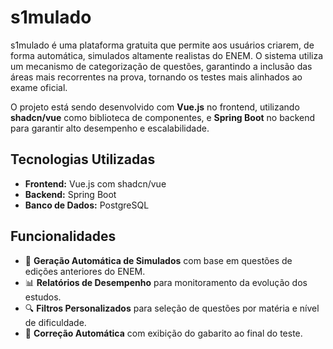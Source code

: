# s1mulado

s1mulado é uma plataforma gratuita que permite aos usuários criarem, de forma automática, simulados altamente realistas do ENEM. O sistema utiliza um mecanismo de categorização de questões, garantindo a inclusão das áreas mais recorrentes na prova, tornando os testes mais alinhados ao exame oficial.

O projeto está sendo desenvolvido com **Vue.js** no frontend, utilizando **shadcn/vue** como biblioteca de componentes, e **Spring Boot** no backend para garantir alto desempenho e escalabilidade.

## Tecnologias Utilizadas

- **Frontend:** Vue.js com shadcn/vue
- **Backend:** Spring Boot
- **Banco de Dados:** PostgreSQL

## Funcionalidades

- 📌 **Geração Automática de Simulados** com base em questões de edições anteriores do ENEM.
- 📊 **Relatórios de Desempenho** para monitoramento da evolução dos estudos.
- 🔍 **Filtros Personalizados** para seleção de questões por matéria e nível de dificuldade.
- 📄 **Correção Automática** com exibição do gabarito ao final do teste.


